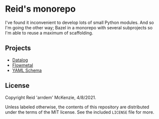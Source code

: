 # Reid's monorepo

I've found it inconvenient to develop lots of small Python modules.
And so I'm going the other way; Bazel in a monorepo with several subprojects so I'm able to reuse a maximum of scaffolding.

## Projects

- [Datalog](projects/datalog)
- [Flowmetal](projects/flowmetal)
- [YAML Schema](projects/yamlschema)

## License

Copyright Reid 'arrdem' McKenzie, 4/8/2021.

Unless labeled otherwise, the contents of this repository are distributed under the terms of the MIT license.
See the included `LICENSE` file for more.

